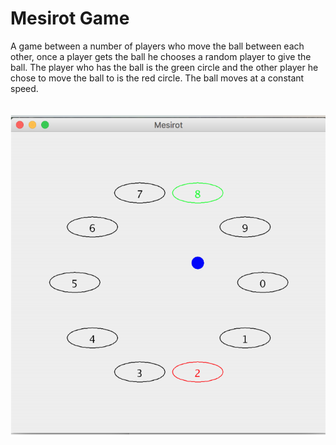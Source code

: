 # Mesirot Game
A game between a number of players who move the ball between each other, once a player gets the ball he chooses a random player to give the ball.
The player who has the ball is the green circle and the other player he chose to move the ball to is the red circle.
The ball moves at a constant speed.
<br/>
<br/>
<br/>
![](image/MesirotGame.png)

